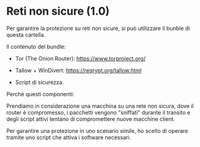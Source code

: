 # Reti non sicure (1.0)

Per garantire la protezione su reti non sicure, si può utilizzare il bunble di questa cartella.

Il contenuto del bundle:

- Tor (The Onion Router): https://www.torproject.org/

- Tallow + WinDivert: https://reqrypt.org/tallow.html

- Script di sicurezza.

Perchè questi componenti:

Prendiamo in considerazione una macchina su una rete non sicura, dove il router è compromesso, i pacchetti vengono "sniffati" durante il transito e degli script attivi tentano di compromettere nuove macchine client.

Per garantire una protezione in uno scenario simile, ho scelto di operare tramite uno script che attiva i software necessari.
